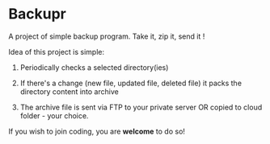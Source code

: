 Backupr
=======

A project of simple backup program. Take it, zip it, send it !

Idea of this project is simple: 

1. Periodically checks a selected directory(ies)

2. If there's a change (new file, updated file, deleted file) it packs the directory content into archive

3. The archive file is sent via FTP to your private server OR copied to cloud folder - your choice.

If you wish to join coding, you are **welcome** to do so!
